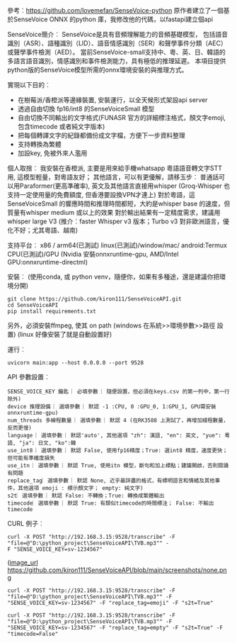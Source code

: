 參考︰https://github.com/lovemefan/SenseVoice-python
原作者建立了一個基於SenseVoice ONNX 的python 庫，我修改他的代碼，以fastapi建立個api

SenseVoice簡介︰
SenseVoice是具有音頻理解能力的音頻基礎模型， 包括語音識別（ASR）、語種識別（LID）、語音情感識別（SER）和聲學事件分類（AEC）或聲學事件檢測（AED）。
當前SenseVoice-small支持中、粵、英、日、韓語的多語言語音識別，情感識別和事件檢測能力，具有極低的推理延遲。 本項目提供python版的SenseVoice模型所需的onnx環境安裝的與推理方式。

實現以下目的︰
- 在樹莓派/香橙派等邊緣裝置, 安裝運行，以全天候形式架設api server 
- 透過自由切換 fp16/int8 的SenseVoiceSmall 模型
- 自由切換不同輸出的文字格式(FUNASR 官方的詳細標注格式，顏文字emoji, 包含timecode 或者純文字版本)
- 把每個轉譯文字的紀錄都備份成文字檔，方便下一步資料整理
- 支持轉換為繁體
- 加設key, 免被外來人濫用

個人取捨︰
我安裝在香橙派, 主要是用來給手機whatsapp 粵語語音轉文字STT 用, 這模型輕量，對粵語友好；
其他語言，可以有更優解，請移玉步︰
普通話可以用Paraformer(更高準確率), 英文及其他語言直接用whisper (Groq-Whisper 也支持一定使用量的免費額度, 但香港要設換VPN才連上)
對於粵語，這SenseVoiceSmall 的響應時間和推理時間都短，大約是whisper base 的速度，但質量有whisper medium 或以上的效果
對於輸出結果有一定精度需求，建議用whisper large V3 (推介︰faster Whisper v3 版本；Turbo v3 對非歐洲語言，優化不好；尤其粵語、越南)

支持平台︰
x86 / arm64(已測試)
linux(已測試)/window/mac/ android:Termux
CPU(已測試)/GPU (Nvidia 安裝onnxruntime-gpu, AMD/Intel GPU:onnxruntime-directml)

安裝︰
(使用conda, 或 python venv，隨便你，如果有多種途，還是建議你把環境分開)
```shell
git clone https://github.com/kiron111/SenseVoiceAPI.git
cd SenseVoiceAPI
pip install requirements.txt
```
另外，必須安裝ffmpeg, 使其 on path (windows 在系統>>環境參數>>路徑 設置) (linux 好像安裝了就是自動設置好)

運行︰
```shell
uvicorn main:app --host 0.0.0.0 --port 9528
```

API 參數設置︰
```
SENSE_VOICE_KEY 鑰匙 ︳必填參數 ︳隨便設置，但必須在keys.csv 的第一列中，第一行除外)
device 推理設備 ︳選填參數 ︳默認 -1 :CPU, 0 :GPU_0, 1:GPU_1, GPU需安裝 onnxruntime-gpu)
num_threads 多線程數量 ︳選填參數 ︳默認 4 (在RK3588 上測試了，再增加綫程數量，反而更慢)
language ︳選填參數 ︳默認'auto', 其他選項 "zh": 漢語, "en": 英文, "yue": 粵語, "ja": 日文, "ko":韓
use_int8 ︳選填參數 ︳默認 False, 使用fp16精度；True: 選int8 精度，速度更快；但可能有準確度損失
use_itn ︳選填參數 ︳默認 True, 使用itn 模型，斷句和加上標點；建議開啟，否則閱讀有問題
replace_tag︳選填參數 ︳默認 None, 近乎最詳盡的格式，有標明語言和情緒及其他事件，其他選項 emoji : 標示顏文字； empty: 純文字)
s2t︳選填參數 ︳默認 False: 不轉換；True: 轉換成繁體輸出
timecode︳選填參數 ︳默認 True: 有類似timecode的時間標注； False: 不輸出timecode
```

CURL 例子︰
```shell
curl -X POST "http://192.168.3.15:9528/transcribe" -F "file=@"D:\python_project\SenseVoiceAPI\TVB.mp3"" -
F "SENSE_VOICE_KEY=sv-1234567"
```
([image_url](https://github.com/kiron111/SenseVoiceAPI/blob/main/screenshots/none.png)
https://github.com/kiron111/SenseVoiceAPI/blob/main/screenshots/none.png
```shell
curl -X POST "http://192.168.3.15:9528/transcribe" -F "file=@"D:\python_project\SenseVoiceAPI\TVB.mp3"" -F "SENSE_VOICE_KEY=sv-1234567" -F "replace_tag=emoji" -F "s2t=True"
```
```shell
curl -X POST "http://192.168.3.15:9528/transcribe" -F "file=@"D:\python_project\SenseVoiceAPI\TVB.mp3"" -F "SENSE_VOICE_KEY=sv-1234567" -F "replace_tag=empty" -F "s2t=True" -F "timecode=False"
```
